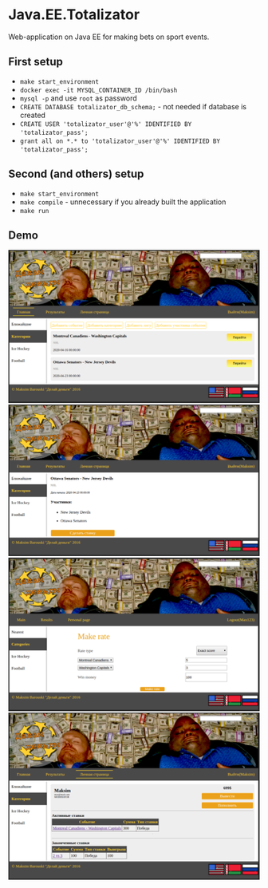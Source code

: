 # Java.EE.Totalizator
Web-application on Java EE for making bets on sport events.

## First setup

- `make start_environment`
- `docker exec -it MYSQL_CONTAINER_ID /bin/bash`
- `mysql -p` and use `root` as password
- `CREATE DATABASE totalizator_db_schema;` - not needed if database is created 
- `CREATE USER 'totalizator_user'@'%' IDENTIFIED BY 'totalizator_pass';`
- `grant all on *.* to 'totalizator_user'@'%' IDENTIFIED BY 'totalizator_pass';`

## Second (and others) setup

- `make start_environment`
- `make compile` - unnecessary if you already built the application
- `make run`

## Demo

![1](./demo/1.png)
![2](./demo/2.png)
![3](./demo/3.png)
![4](./demo/4.png)
